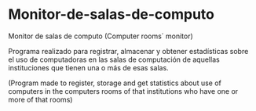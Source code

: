 # Monitor-de-salas-de-computo
Monitor de salas de computo (Computer rooms´ monitor)

Programa realizado para registrar, almacenar y obtener estadísticas sobre el uso de computadoras en las salas de computación de aquellas instituciones que tienen una o más de esas salas. 

(Program made to register, storage and get statistics about use of computers in the computers rooms of that institutions who have one or more of that rooms)
